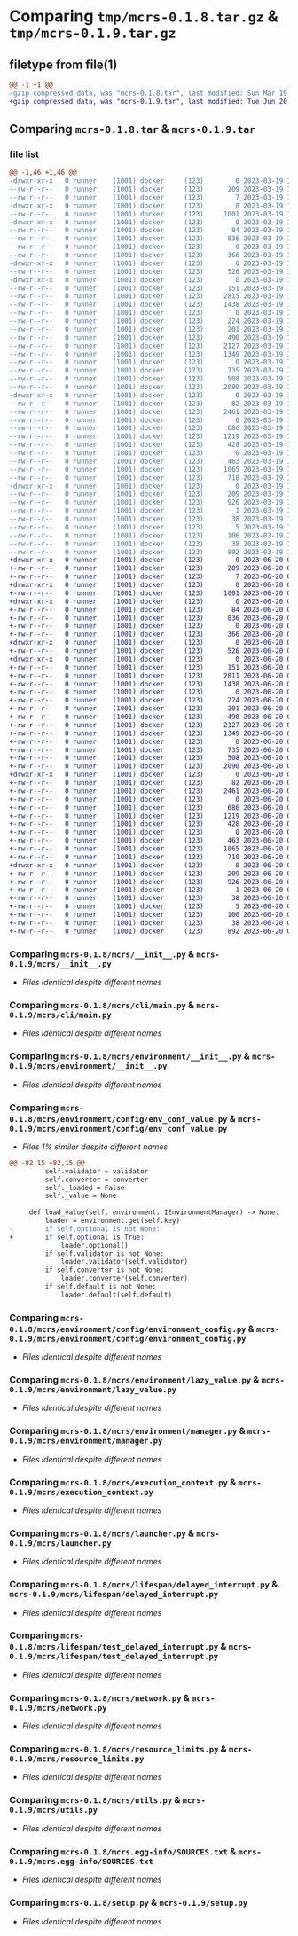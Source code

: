 # Comparing `tmp/mcrs-0.1.8.tar.gz` & `tmp/mcrs-0.1.9.tar.gz`

## filetype from file(1)

```diff
@@ -1 +1 @@
-gzip compressed data, was "mcrs-0.1.8.tar", last modified: Sun Mar 19 19:04:43 2023, max compression
+gzip compressed data, was "mcrs-0.1.9.tar", last modified: Tue Jun 20 08:41:26 2023, max compression
```

## Comparing `mcrs-0.1.8.tar` & `mcrs-0.1.9.tar`

### file list

```diff
@@ -1,46 +1,46 @@
-drwxr-xr-x   0 runner    (1001) docker     (123)        0 2023-03-19 19:04:43.579216 mcrs-0.1.8/
--rw-r--r--   0 runner    (1001) docker     (123)      209 2023-03-19 19:04:43.579216 mcrs-0.1.8/PKG-INFO
--rw-r--r--   0 runner    (1001) docker     (123)        7 2023-03-19 19:04:01.000000 mcrs-0.1.8/README.md
-drwxr-xr-x   0 runner    (1001) docker     (123)        0 2023-03-19 19:04:43.571215 mcrs-0.1.8/mcrs/
--rw-r--r--   0 runner    (1001) docker     (123)     1001 2023-03-19 19:04:01.000000 mcrs-0.1.8/mcrs/__init__.py
-drwxr-xr-x   0 runner    (1001) docker     (123)        0 2023-03-19 19:04:43.575215 mcrs-0.1.8/mcrs/cli/
--rw-r--r--   0 runner    (1001) docker     (123)       84 2023-03-19 19:04:01.000000 mcrs-0.1.8/mcrs/cli/__init__.py
--rw-r--r--   0 runner    (1001) docker     (123)      836 2023-03-19 19:04:01.000000 mcrs-0.1.8/mcrs/cli/main.py
--rw-r--r--   0 runner    (1001) docker     (123)        0 2023-03-19 19:04:01.000000 mcrs-0.1.8/mcrs/cli/py.typed
--rw-r--r--   0 runner    (1001) docker     (123)      366 2023-03-19 19:04:01.000000 mcrs-0.1.8/mcrs/cli/utils.py
-drwxr-xr-x   0 runner    (1001) docker     (123)        0 2023-03-19 19:04:43.575215 mcrs-0.1.8/mcrs/environment/
--rw-r--r--   0 runner    (1001) docker     (123)      526 2023-03-19 19:04:01.000000 mcrs-0.1.8/mcrs/environment/__init__.py
-drwxr-xr-x   0 runner    (1001) docker     (123)        0 2023-03-19 19:04:43.579216 mcrs-0.1.8/mcrs/environment/config/
--rw-r--r--   0 runner    (1001) docker     (123)      151 2023-03-19 19:04:01.000000 mcrs-0.1.8/mcrs/environment/config/__init__.py
--rw-r--r--   0 runner    (1001) docker     (123)     2815 2023-03-19 19:04:01.000000 mcrs-0.1.8/mcrs/environment/config/env_conf_value.py
--rw-r--r--   0 runner    (1001) docker     (123)     1438 2023-03-19 19:04:01.000000 mcrs-0.1.8/mcrs/environment/config/environment_config.py
--rw-r--r--   0 runner    (1001) docker     (123)        0 2023-03-19 19:04:01.000000 mcrs-0.1.8/mcrs/environment/config/py.typed
--rw-r--r--   0 runner    (1001) docker     (123)      224 2023-03-19 19:04:01.000000 mcrs-0.1.8/mcrs/environment/exceptions.py
--rw-r--r--   0 runner    (1001) docker     (123)      201 2023-03-19 19:04:01.000000 mcrs-0.1.8/mcrs/environment/imanager.py
--rw-r--r--   0 runner    (1001) docker     (123)      490 2023-03-19 19:04:01.000000 mcrs-0.1.8/mcrs/environment/immutable_dict.py
--rw-r--r--   0 runner    (1001) docker     (123)     2127 2023-03-19 19:04:01.000000 mcrs-0.1.8/mcrs/environment/lazy_value.py
--rw-r--r--   0 runner    (1001) docker     (123)     1349 2023-03-19 19:04:01.000000 mcrs-0.1.8/mcrs/environment/manager.py
--rw-r--r--   0 runner    (1001) docker     (123)        0 2023-03-19 19:04:01.000000 mcrs-0.1.8/mcrs/environment/py.typed
--rw-r--r--   0 runner    (1001) docker     (123)      735 2023-03-19 19:04:01.000000 mcrs-0.1.8/mcrs/execution_context.py
--rw-r--r--   0 runner    (1001) docker     (123)      508 2023-03-19 19:04:01.000000 mcrs-0.1.8/mcrs/imicroservice.py
--rw-r--r--   0 runner    (1001) docker     (123)     2090 2023-03-19 19:04:01.000000 mcrs-0.1.8/mcrs/launcher.py
-drwxr-xr-x   0 runner    (1001) docker     (123)        0 2023-03-19 19:04:43.579216 mcrs-0.1.8/mcrs/lifespan/
--rw-r--r--   0 runner    (1001) docker     (123)       82 2023-03-19 19:04:01.000000 mcrs-0.1.8/mcrs/lifespan/__init__.py
--rw-r--r--   0 runner    (1001) docker     (123)     2461 2023-03-19 19:04:01.000000 mcrs-0.1.8/mcrs/lifespan/delayed_interrupt.py
--rw-r--r--   0 runner    (1001) docker     (123)        0 2023-03-19 19:04:01.000000 mcrs-0.1.8/mcrs/lifespan/py.typed
--rw-r--r--   0 runner    (1001) docker     (123)      686 2023-03-19 19:04:01.000000 mcrs-0.1.8/mcrs/lifespan/test_delayed_interrupt.py
--rw-r--r--   0 runner    (1001) docker     (123)     1219 2023-03-19 19:04:01.000000 mcrs-0.1.8/mcrs/network.py
--rw-r--r--   0 runner    (1001) docker     (123)      428 2023-03-19 19:04:01.000000 mcrs-0.1.8/mcrs/os_info.py
--rw-r--r--   0 runner    (1001) docker     (123)        0 2023-03-19 19:04:01.000000 mcrs-0.1.8/mcrs/py.typed
--rw-r--r--   0 runner    (1001) docker     (123)      463 2023-03-19 19:04:01.000000 mcrs-0.1.8/mcrs/python_info.py
--rw-r--r--   0 runner    (1001) docker     (123)     1065 2023-03-19 19:04:01.000000 mcrs-0.1.8/mcrs/resource_limits.py
--rw-r--r--   0 runner    (1001) docker     (123)      710 2023-03-19 19:04:01.000000 mcrs-0.1.8/mcrs/utils.py
-drwxr-xr-x   0 runner    (1001) docker     (123)        0 2023-03-19 19:04:43.575215 mcrs-0.1.8/mcrs.egg-info/
--rw-r--r--   0 runner    (1001) docker     (123)      209 2023-03-19 19:04:43.000000 mcrs-0.1.8/mcrs.egg-info/PKG-INFO
--rw-r--r--   0 runner    (1001) docker     (123)      926 2023-03-19 19:04:43.000000 mcrs-0.1.8/mcrs.egg-info/SOURCES.txt
--rw-r--r--   0 runner    (1001) docker     (123)        1 2023-03-19 19:04:43.000000 mcrs-0.1.8/mcrs.egg-info/dependency_links.txt
--rw-r--r--   0 runner    (1001) docker     (123)       38 2023-03-19 19:04:43.000000 mcrs-0.1.8/mcrs.egg-info/entry_points.txt
--rw-r--r--   0 runner    (1001) docker     (123)        5 2023-03-19 19:04:43.000000 mcrs-0.1.8/mcrs.egg-info/top_level.txt
--rw-r--r--   0 runner    (1001) docker     (123)      106 2023-03-19 19:04:01.000000 mcrs-0.1.8/pyproject.toml
--rw-r--r--   0 runner    (1001) docker     (123)       38 2023-03-19 19:04:43.579216 mcrs-0.1.8/setup.cfg
--rw-r--r--   0 runner    (1001) docker     (123)      892 2023-03-19 19:04:01.000000 mcrs-0.1.8/setup.py
+drwxr-xr-x   0 runner    (1001) docker     (123)        0 2023-06-20 08:41:26.180360 mcrs-0.1.9/
+-rw-r--r--   0 runner    (1001) docker     (123)      209 2023-06-20 08:41:26.180360 mcrs-0.1.9/PKG-INFO
+-rw-r--r--   0 runner    (1001) docker     (123)        7 2023-06-20 08:40:47.000000 mcrs-0.1.9/README.md
+drwxr-xr-x   0 runner    (1001) docker     (123)        0 2023-06-20 08:41:26.172360 mcrs-0.1.9/mcrs/
+-rw-r--r--   0 runner    (1001) docker     (123)     1001 2023-06-20 08:40:47.000000 mcrs-0.1.9/mcrs/__init__.py
+drwxr-xr-x   0 runner    (1001) docker     (123)        0 2023-06-20 08:41:26.176360 mcrs-0.1.9/mcrs/cli/
+-rw-r--r--   0 runner    (1001) docker     (123)       84 2023-06-20 08:40:47.000000 mcrs-0.1.9/mcrs/cli/__init__.py
+-rw-r--r--   0 runner    (1001) docker     (123)      836 2023-06-20 08:40:47.000000 mcrs-0.1.9/mcrs/cli/main.py
+-rw-r--r--   0 runner    (1001) docker     (123)        0 2023-06-20 08:40:47.000000 mcrs-0.1.9/mcrs/cli/py.typed
+-rw-r--r--   0 runner    (1001) docker     (123)      366 2023-06-20 08:40:47.000000 mcrs-0.1.9/mcrs/cli/utils.py
+drwxr-xr-x   0 runner    (1001) docker     (123)        0 2023-06-20 08:41:26.180360 mcrs-0.1.9/mcrs/environment/
+-rw-r--r--   0 runner    (1001) docker     (123)      526 2023-06-20 08:40:47.000000 mcrs-0.1.9/mcrs/environment/__init__.py
+drwxr-xr-x   0 runner    (1001) docker     (123)        0 2023-06-20 08:41:26.180360 mcrs-0.1.9/mcrs/environment/config/
+-rw-r--r--   0 runner    (1001) docker     (123)      151 2023-06-20 08:40:47.000000 mcrs-0.1.9/mcrs/environment/config/__init__.py
+-rw-r--r--   0 runner    (1001) docker     (123)     2811 2023-06-20 08:40:47.000000 mcrs-0.1.9/mcrs/environment/config/env_conf_value.py
+-rw-r--r--   0 runner    (1001) docker     (123)     1438 2023-06-20 08:40:47.000000 mcrs-0.1.9/mcrs/environment/config/environment_config.py
+-rw-r--r--   0 runner    (1001) docker     (123)        0 2023-06-20 08:40:47.000000 mcrs-0.1.9/mcrs/environment/config/py.typed
+-rw-r--r--   0 runner    (1001) docker     (123)      224 2023-06-20 08:40:47.000000 mcrs-0.1.9/mcrs/environment/exceptions.py
+-rw-r--r--   0 runner    (1001) docker     (123)      201 2023-06-20 08:40:47.000000 mcrs-0.1.9/mcrs/environment/imanager.py
+-rw-r--r--   0 runner    (1001) docker     (123)      490 2023-06-20 08:40:47.000000 mcrs-0.1.9/mcrs/environment/immutable_dict.py
+-rw-r--r--   0 runner    (1001) docker     (123)     2127 2023-06-20 08:40:47.000000 mcrs-0.1.9/mcrs/environment/lazy_value.py
+-rw-r--r--   0 runner    (1001) docker     (123)     1349 2023-06-20 08:40:47.000000 mcrs-0.1.9/mcrs/environment/manager.py
+-rw-r--r--   0 runner    (1001) docker     (123)        0 2023-06-20 08:40:47.000000 mcrs-0.1.9/mcrs/environment/py.typed
+-rw-r--r--   0 runner    (1001) docker     (123)      735 2023-06-20 08:40:47.000000 mcrs-0.1.9/mcrs/execution_context.py
+-rw-r--r--   0 runner    (1001) docker     (123)      508 2023-06-20 08:40:47.000000 mcrs-0.1.9/mcrs/imicroservice.py
+-rw-r--r--   0 runner    (1001) docker     (123)     2090 2023-06-20 08:40:47.000000 mcrs-0.1.9/mcrs/launcher.py
+drwxr-xr-x   0 runner    (1001) docker     (123)        0 2023-06-20 08:41:26.180360 mcrs-0.1.9/mcrs/lifespan/
+-rw-r--r--   0 runner    (1001) docker     (123)       82 2023-06-20 08:40:47.000000 mcrs-0.1.9/mcrs/lifespan/__init__.py
+-rw-r--r--   0 runner    (1001) docker     (123)     2461 2023-06-20 08:40:47.000000 mcrs-0.1.9/mcrs/lifespan/delayed_interrupt.py
+-rw-r--r--   0 runner    (1001) docker     (123)        0 2023-06-20 08:40:47.000000 mcrs-0.1.9/mcrs/lifespan/py.typed
+-rw-r--r--   0 runner    (1001) docker     (123)      686 2023-06-20 08:40:47.000000 mcrs-0.1.9/mcrs/lifespan/test_delayed_interrupt.py
+-rw-r--r--   0 runner    (1001) docker     (123)     1219 2023-06-20 08:40:47.000000 mcrs-0.1.9/mcrs/network.py
+-rw-r--r--   0 runner    (1001) docker     (123)      428 2023-06-20 08:40:47.000000 mcrs-0.1.9/mcrs/os_info.py
+-rw-r--r--   0 runner    (1001) docker     (123)        0 2023-06-20 08:40:47.000000 mcrs-0.1.9/mcrs/py.typed
+-rw-r--r--   0 runner    (1001) docker     (123)      463 2023-06-20 08:40:47.000000 mcrs-0.1.9/mcrs/python_info.py
+-rw-r--r--   0 runner    (1001) docker     (123)     1065 2023-06-20 08:40:47.000000 mcrs-0.1.9/mcrs/resource_limits.py
+-rw-r--r--   0 runner    (1001) docker     (123)      710 2023-06-20 08:40:47.000000 mcrs-0.1.9/mcrs/utils.py
+drwxr-xr-x   0 runner    (1001) docker     (123)        0 2023-06-20 08:41:26.176360 mcrs-0.1.9/mcrs.egg-info/
+-rw-r--r--   0 runner    (1001) docker     (123)      209 2023-06-20 08:41:26.000000 mcrs-0.1.9/mcrs.egg-info/PKG-INFO
+-rw-r--r--   0 runner    (1001) docker     (123)      926 2023-06-20 08:41:26.000000 mcrs-0.1.9/mcrs.egg-info/SOURCES.txt
+-rw-r--r--   0 runner    (1001) docker     (123)        1 2023-06-20 08:41:26.000000 mcrs-0.1.9/mcrs.egg-info/dependency_links.txt
+-rw-r--r--   0 runner    (1001) docker     (123)       38 2023-06-20 08:41:26.000000 mcrs-0.1.9/mcrs.egg-info/entry_points.txt
+-rw-r--r--   0 runner    (1001) docker     (123)        5 2023-06-20 08:41:26.000000 mcrs-0.1.9/mcrs.egg-info/top_level.txt
+-rw-r--r--   0 runner    (1001) docker     (123)      106 2023-06-20 08:40:47.000000 mcrs-0.1.9/pyproject.toml
+-rw-r--r--   0 runner    (1001) docker     (123)       38 2023-06-20 08:41:26.180360 mcrs-0.1.9/setup.cfg
+-rw-r--r--   0 runner    (1001) docker     (123)      892 2023-06-20 08:40:47.000000 mcrs-0.1.9/setup.py
```

### Comparing `mcrs-0.1.8/mcrs/__init__.py` & `mcrs-0.1.9/mcrs/__init__.py`

 * *Files identical despite different names*

### Comparing `mcrs-0.1.8/mcrs/cli/main.py` & `mcrs-0.1.9/mcrs/cli/main.py`

 * *Files identical despite different names*

### Comparing `mcrs-0.1.8/mcrs/environment/__init__.py` & `mcrs-0.1.9/mcrs/environment/__init__.py`

 * *Files identical despite different names*

### Comparing `mcrs-0.1.8/mcrs/environment/config/env_conf_value.py` & `mcrs-0.1.9/mcrs/environment/config/env_conf_value.py`

 * *Files 1% similar despite different names*

```diff
@@ -82,15 +82,15 @@
         self.validator = validator
         self.converter = converter
         self._loaded = False
         self._value = None
 
     def load_value(self, environment: IEnvironmentManager) -> None:
         loader = environment.get(self.key)
-        if self.optional is not None:
+        if self.optional is True:
             loader.optional()
         if self.validator is not None:
             loader.validator(self.validator)
         if self.converter is not None:
             loader.converter(self.converter)
         if self.default is not None:
             loader.default(self.default)
```

### Comparing `mcrs-0.1.8/mcrs/environment/config/environment_config.py` & `mcrs-0.1.9/mcrs/environment/config/environment_config.py`

 * *Files identical despite different names*

### Comparing `mcrs-0.1.8/mcrs/environment/lazy_value.py` & `mcrs-0.1.9/mcrs/environment/lazy_value.py`

 * *Files identical despite different names*

### Comparing `mcrs-0.1.8/mcrs/environment/manager.py` & `mcrs-0.1.9/mcrs/environment/manager.py`

 * *Files identical despite different names*

### Comparing `mcrs-0.1.8/mcrs/execution_context.py` & `mcrs-0.1.9/mcrs/execution_context.py`

 * *Files identical despite different names*

### Comparing `mcrs-0.1.8/mcrs/launcher.py` & `mcrs-0.1.9/mcrs/launcher.py`

 * *Files identical despite different names*

### Comparing `mcrs-0.1.8/mcrs/lifespan/delayed_interrupt.py` & `mcrs-0.1.9/mcrs/lifespan/delayed_interrupt.py`

 * *Files identical despite different names*

### Comparing `mcrs-0.1.8/mcrs/lifespan/test_delayed_interrupt.py` & `mcrs-0.1.9/mcrs/lifespan/test_delayed_interrupt.py`

 * *Files identical despite different names*

### Comparing `mcrs-0.1.8/mcrs/network.py` & `mcrs-0.1.9/mcrs/network.py`

 * *Files identical despite different names*

### Comparing `mcrs-0.1.8/mcrs/resource_limits.py` & `mcrs-0.1.9/mcrs/resource_limits.py`

 * *Files identical despite different names*

### Comparing `mcrs-0.1.8/mcrs/utils.py` & `mcrs-0.1.9/mcrs/utils.py`

 * *Files identical despite different names*

### Comparing `mcrs-0.1.8/mcrs.egg-info/SOURCES.txt` & `mcrs-0.1.9/mcrs.egg-info/SOURCES.txt`

 * *Files identical despite different names*

### Comparing `mcrs-0.1.8/setup.py` & `mcrs-0.1.9/setup.py`

 * *Files identical despite different names*

